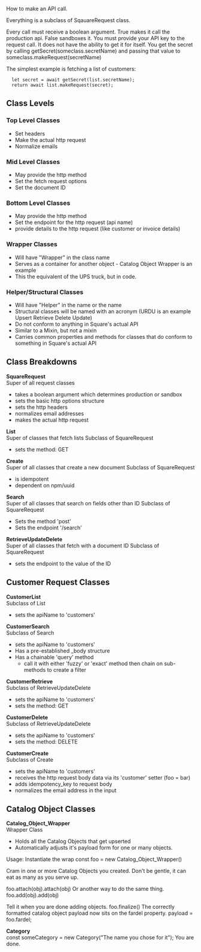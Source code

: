 How to make an API call.

Everything is a subclass of SqauareRequest class.

Every call must receive a boolean argument. True makes it call the production api. False sandboxes it.
You must provide your API key to the request call. It does not have the ability to get it for itself.
You get the secret by calling getSecret(someclass.secretName)
and passing that value to someclass.makeRequest(secretName)

The simplest example is fetching a list of customers:

```let list = new CustomerList(false)
  let secret = await getSecret(list.secretName);
  return await list.makeRequest(secret);
```

## Class Levels

### Top Level Classes

- Set headers
- Make the actual http request
- Normalize emails

### Mid Level Classes

- May provide the http method
- Set the fetch request options
- Set the document ID

### Bottom Level Classes

- May provide the http method
- Set the endpoint for the http request (api name)
- provide details to the http request (like customer or invoice details)

### Wrapper Classes

- Will have "Wrapper" in the class name
- Serves as a container for another object - Catalog Object Wrapper is an example
- This the equivalent of the UPS truck, but in code.

### Helper/Structural Classes

- Will have "Helper" in the name or the name
- Structural classes will be named with an acronym (URDU is an example Upsert Retrieve Delete Update)
- Do not conform to anything in Square's actual API
- Similar to a Mixin, but not a mixin
- Carries common properties and methods for classes that do conform to something in Square's actual API

## Class Breakdowns

**SquareRequest**\
Super of all request classes

- takes a boolean argument which determines production or sandbox
- sets the basic http options structure
- sets the http headers
- normalizes email addresses
- makes the actual http request

**List**\
Super of classes that fetch lists
Subclass of SquareRequest

- sets the method: GET

**Create**\
Super of all classes that create a new document
Subclass of SquareRequest

- is idempotent
- dependent on npm/uuid

**Search**\
Super of all classes that search on fields other than ID
Subclass of SquareRequest

- Sets the method 'post'
- Sets the endpoint '/search'

**RetrieveUpdateDelete**\
Super of all classes that fetch with a document ID
Subclass of SquareRequest

- sets the endpoint to the value of the ID

## Customer Request Classes

**CustomerList**\
Subclass of List

- sets the apiName to 'customers'

**CustomerSearch**\
Subclass of Search

- sets the apiName to 'customers'
- Has a pre-established \_body structure
- Has a chainable 'query' method
  - call it with either 'fuzzy' or 'exact' method then chain on sub-methods to create a filter

**CustomerRetrieve**\
Subclass of RetrieveUpdateDelete

- sets the apiName to 'customers'
- sets the method: GET

**CustomerDelete**\
Subclass of RetrieveUpdateDelete

- sets the apiName to 'customers'
- sets the method: DELETE

**CustomerCreate**\
Subclass of Create

- sets the apiName to 'customers'
- receives the http request body data via its 'customer' setter (foo = bar)
- adds idempotency_key to request body
- normalizes the email address in the input

## Catalog Object Classes

**Catalog_Object_Wrapper**\
Wrapper Class

- Holds all the Catalog Objects that get upserted
- Automatically adjusts it's payload form for one or many objects.

Usage:
Instantiate the wrap
const foo = new Catalog_Object_Wrapper()

Cram in one or more Catalog Objects you created. Don't be gentle, it can eat as many as you serve up.

foo.attach(obj).attach(obj)
Or another way to do the same thing.
foo.add(obj).add(obj)

Tell it when you are done adding objects.
foo.finalize()
The correctly formatted catalog object payload now sits on the fardel property.
payload = foo.fardel;

**Category**\
const someCategory = new Category("The name you chose for it");
You are done.
